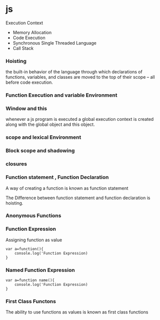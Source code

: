 # js

Execution Context

- Memory Allocation
- Code Execution
- Synchronous Single Threaded Language
- Call Stack

### Hoisting

the built-in behavior of the language through which declarations of functions, variables, and classes are moved to the top of their scope – all before code execution.

### Function Execution and variable Environment

### Window and this

whenever a js program is executed a global execution context is created along with the global object and this object.

### scope and lexical Environment

### Block scope and shadowing

### closures

### Function statement , Function Declaration

A way of creating a function is known as function statement

The Difference between function statement and function declaration is hoisting.

### Anonymous Functions

### Function Expression

Assigning function as value

```
var a=function(){
    console.log('Function Expression)
}

```

### Named Function Expression

```
var a=function name(){
    console.log('Function Expression)
}

```

### First Class Functons

The ability to use functions as values is known as first class functions

